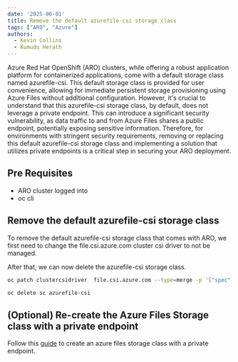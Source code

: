 ```yaml
---
date: '2025-06-01'
title: Remove the default azurefile-csi storage class
tags: ["ARO", "Azure"]
authors:
  - Kevin Collins
  - Kumudu Herath
---
```


Azure Red Hat OpenShift (ARO) clusters, while offering a robust application platform for containerized applications, come with a default storage class named azurefile-csi. This default storage class is provided for user convenience, allowing for immediate persistent storage provisioning using Azure Files without additional configuration. However, it's crucial to understand that this azurefile-csi storage class, by default, does not leverage a private endpoint. This can introduce a significant security vulnerability, as data traffic to and from Azure Files shares a public endpoint, potentially exposing sensitive information. Therefore, for environments with stringent security requirements, removing or replacing this default azurefile-csi storage class and implementing a solution that utilizes private endpoints is a critical step in securing your ARO deployment.

## Pre Requisites

- ARO cluster logged into
- oc cli

## Remove the default azurefile-csi storage class

To remove the default azurefile-csi storage class that comes with ARO, we first need to change the file.csi.azure.com cluster csi driver to not be managed.

After that, we can now delete the azurefile-csi storage class.

```bash
oc patch clustercsidriver  file.csi.azure.com --type=merge -p '{"spec":{"managementState":"Unmanaged"}}'

oc delete sc azurefile-csi
```

## (Optional) Re-create the Azure Files Storage class with a private endpoint

Follow this [guide](/experts/aro/private_endpoint/) to create an azure files storage class with a private endpoint.


